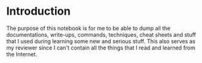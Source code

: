 # Introduction

The purpose of this notebook is for me to be able to dump all the documentations, write-ups, commands, techniques, cheat sheets and stuff that I used during learning some new and serious stuff. This also serves as my reviewer since I can't contain all the things that I read and learned from the Internet.

